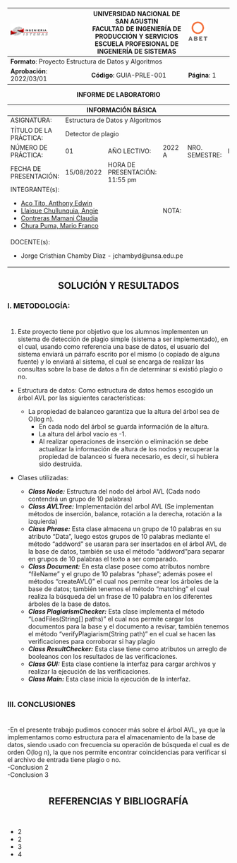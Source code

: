 <div align="center">
<table>
    <theader>
        <tr>
            <td><img src="https://github.com/rescobedoq/pw2/blob/main/epis.png?raw=true" alt="EPIS" style="width:50%; height:auto"/></td>
            <th>
                <span style="font-weight:bold;">UNIVERSIDAD NACIONAL DE SAN AGUSTIN</span><br />
                <span style="font-weight:bold;">FACULTAD DE INGENIERÍA DE PRODUCCIÓN Y SERVICIOS</span><br />
                <span style="font-weight:bold;">ESCUELA PROFESIONAL DE INGENIERÍA DE SISTEMAS</span>
            </th>
            <td><img src="https://github.com/rescobedoq/pw2/blob/main/abet.png?raw=true" alt="ABET" style="width:50%; height:auto"/></td>
        </tr>
    </theader>
    <tbody>
        <tr><td colspan="3"><span style="font-weight:bold;">Formato</span>: Proyecto Estructura de Datos y Algoritmos</td></tr>
        <tr><td><span style="font-weight:bold;">Aprobación</span>:  2022/03/01</td><td><span style="font-weight:bold;">Código</span>: GUIA-PRLE-001</td><td><span style="font-weight:bold;">Página</span>: 1</td></tr>
    </tbody>
</table>
</div>

<div align="center">
<span style="font-weight:bold;">INFORME DE LABORATORIO</span><br />

<table>
<theader>
<tr><th colspan="6">INFORMACIÓN BÁSICA</th></tr>
</theader>
<tbody>
<tr><td>ASIGNATURA:</td><td colspan="5">Estructura de Datos y Algoritmos</td></tr>
<tr><td>TÍTULO DE LA PRÁCTICA:</td><td colspan="5">Detector de plagio</td></tr>
<tr>
<td>NÚMERO DE PRÁCTICA:</td><td>01</td><td>AÑO LECTIVO:</td><td>2022 A</td><td>NRO. SEMESTRE:</td><td>III</td>
</tr>
<tr>
<td>FECHA DE PRESENTACIÓN:</td><td>15/08/2022</td><td>HORA DE PRESENTACIÓN: 11:55 pm</td><td colspan="3"></td>
</tr>
<tr><td colspan="3">INTEGRANTE(s):
<ul>
      <li><a href="https://">Aco Tito, Anthony Edwin</a></li>
      <li><a href="https://">Llaique Chullunquia, Angie </a></li>
			<li><a href="https://">Contreras Mamani Claudia</a></li>
			<li><a href="https://github.com/Mario-Chura">Chura Puma, Mario Franco</a></li>
</ul>
</td>
<td>NOTA:</td><td colspan="2"></td>
</<tr>
<tr><td colspan="6">DOCENTE(s):
<ul>
<li>Jorge Cristhian Chamby Diaz - jchambyd@unsa.edu.pe</li>
</ul>
</td>
</<tr>
</tbody>
</table>
</div>
  

  
<div align="center"><h2> SOLUCIÓN Y RESULTADOS </h2></div>

### I.	METODOLOGÍA:

#	
1.  Este proyecto tiene por objetivo que los alumnos implementen un sistema de detección de plagio simple (sistema a ser implementado), en el cual, usando como referencia una base de datos, el usuario del sistema enviará un párrafo escrito por el mismo (o copiado de alguna fuente) y lo enviará al sistema, el cual se encarga de realizar las consultas sobre la base de datos a fin de determinar si existió plagio o no.
- Estructura de datos: Como estructura de datos hemos escogido un árbol AVL por las siguientes características:

 	- La propiedad de balanceo garantiza que la altura del árbol sea de O(log n).
		- En cada nodo del árbol se guarda información de la altura.
		- La altura del árbol vacío es -1. 
		- Al realizar operaciones de inserción o eliminación se debe actualizar la información de altura de los nodos y recuperar la propiedad de balanceo si fuera necesario, es decir, si hubiera sido destruida.
		
- Clases utilizadas:

	- ***Class Node:*** Estructura del nodo del árbol AVL (Cada nodo contendrá un grupo de 10 palabras)	
	- ***Class AVLTree:*** Implementación del arbol AVL (Se implementan métodos de inserción, balance, rotación a la derecha, rotación a la izquierda)
	- ***Class Phrase:*** Esta clase almacena un grupo de 10 palabras en su atributo “Data”, luego estos grupos de 10 palabras mediante el método “addword” se usaran para ser insertados en el árbol AVL de la base de datos, también se usa el método “addword”para separar en grupos de 10 palabras el texto a ser comparado.
	- ***Class Document:*** En esta clase posee como atributos nombre “fileName” y el grupo de 10 palabras “phase”; además posee el métodos “createAVL()” el cual nos permite crear los árboles de la base de datos; también tenemos el método “matching” el cual realiza la búsqueda del un frase de 10 palabra en los diferentes árboles de la base de datos.
	- ***Class PlagiarismChecker:*** Esta clase implementa el método “LoadFiles(String[] paths)” el cual nos permite cargar los documentos para la base y el documento a revisar, también tenemos el método “verifyPlagiarism(String path)” en el cual se hacen las verificaciones para corroborar si hay plagio
	- ***Class ResultChecker:*** Esta clase tiene como atributos un arreglo de booleanos con los resultados de las verificaciones.
	- ***Class GUI:*** Esta clase contiene la interfaz para cargar archivos y realizar la ejecución de las verificaciones.
	- ***Class Main:*** Esta clase inicia la ejecución de la interfaz.
	
   
#

### III.	CONCLUSIONES
#
-En el presente trabajo pudimos  conocer más sobre el árbol AVL, ya que la implementamos como estructura para el almacenamiento de la base de datos, siendo usado con frecuencia su operación de búsqueda el cual es de orden O(log n), la que nos permite encontrar coincidencias para verificar si el archivo de entrada tiene plagio o no. <br>
-Conclusion 2 <br>
-Conclusion 3 <br>

#


<div align="center"><h2> REFERENCIAS Y BIBLIOGRAFÍA </h2></div> <br>

-   2
-   2
-   3
-   4
